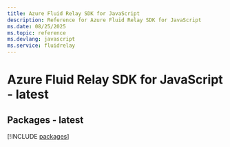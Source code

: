 ```yaml
---
title: Azure Fluid Relay SDK for JavaScript
description: Reference for Azure Fluid Relay SDK for JavaScript
ms.date: 08/25/2025
ms.topic: reference
ms.devlang: javascript
ms.service: fluidrelay
---
```

# Azure Fluid Relay SDK for JavaScript - latest
## Packages - latest
[!INCLUDE [packages](fluid-relay-index.md)]